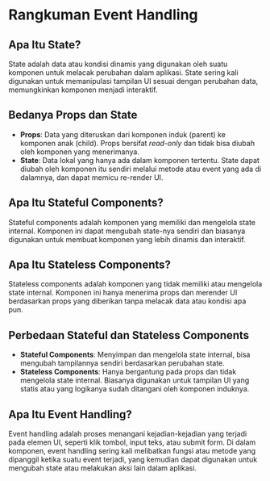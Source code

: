 # Rangkuman Event Handling

## Apa Itu State?

State adalah data atau kondisi dinamis yang digunakan oleh suatu komponen untuk melacak perubahan dalam aplikasi. State sering kali digunakan untuk memanipulasi tampilan UI sesuai dengan perubahan data, memungkinkan komponen menjadi interaktif.

## Bedanya Props dan State

- **Props**: Data yang diteruskan dari komponen induk (parent) ke komponen anak (child). Props bersifat _read-only_ dan tidak bisa diubah oleh komponen yang menerimanya.
- **State**: Data lokal yang hanya ada dalam komponen tertentu. State dapat diubah oleh komponen itu sendiri melalui metode atau event yang ada di dalamnya, dan dapat memicu re-render UI.

## Apa Itu Stateful Components?

Stateful components adalah komponen yang memiliki dan mengelola state internal. Komponen ini dapat mengubah state-nya sendiri dan biasanya digunakan untuk membuat komponen yang lebih dinamis dan interaktif.

## Apa Itu Stateless Components?

Stateless components adalah komponen yang tidak memiliki atau mengelola state internal. Komponen ini hanya menerima props dan merender UI berdasarkan props yang diberikan tanpa melacak data atau kondisi apa pun.

## Perbedaan Stateful dan Stateless Components

- **Stateful Components**: Menyimpan dan mengelola state internal, bisa mengubah tampilannya sendiri berdasarkan perubahan state.
- **Stateless Components**: Hanya bergantung pada props dan tidak mengelola state internal. Biasanya digunakan untuk tampilan UI yang statis atau yang logikanya sudah ditangani oleh komponen induknya.

## Apa Itu Event Handling?

Event handling adalah proses menangani kejadian-kejadian yang terjadi pada elemen UI, seperti klik tombol, input teks, atau submit form. Di dalam komponen, event handling sering kali melibatkan fungsi atau metode yang dipanggil ketika suatu event terjadi, yang kemudian dapat digunakan untuk mengubah state atau melakukan aksi lain dalam aplikasi.
